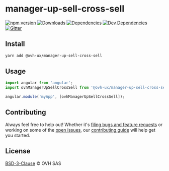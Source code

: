 # manager-up-sell-cross-sell

[![npm version](https://badgen.net/npm/v/@ovh-ux/manager-up-sell-cross-sell)](https://www.npmjs.com/package/@ovh-ux/manager-up-sell-cross-sell) [![Downloads](https://badgen.net/npm/dt/@ovh-ux/manager-up-sell-cross-sell)](https://npmjs.com/package/@ovh-ux/manager-up-sell-cross-sell) [![Dependencies](https://badgen.net/david/dep/ovh-ux/manager/packages/manager/modules/sms)](https://npmjs.com/package/@ovh-ux/manager-up-sell-cross-sell?activeTab=dependencies) [![Dev Dependencies](https://badgen.net/david/dev/ovh-ux/manager/packages/manager/modules/sms)](https://npmjs.com/package/@ovh-ux/manager-up-sell-cross-sell?activeTab=dependencies) [![Gitter](https://badgen.net/badge/gitter/ovh-ux/blue?icon=gitter)](https://gitter.im/ovh/ux)

## Install

```sh
yarn add @ovh-ux/manager-up-sell-cross-sell
```

## Usage

```js
import angular from 'angular';
import ovhManagerUpSellCrossSell from '@ovh-ux/manager-up-sell-cross-sell';

angular.module('myApp', [ovhManagerUpSellCrossSell]);
```

## Contributing

Always feel free to help out! Whether it's [filing bugs and feature requests](https://github.com/ovh/manager/issues/new) or working on some of the [open issues](https://github.com/ovh/manager/issues), our [contributing guide](https://github.com/ovh/manager/blob/master/CONTRIBUTING.md) will help get you started.

## License

[BSD-3-Clause](LICENSE) © OVH SAS
